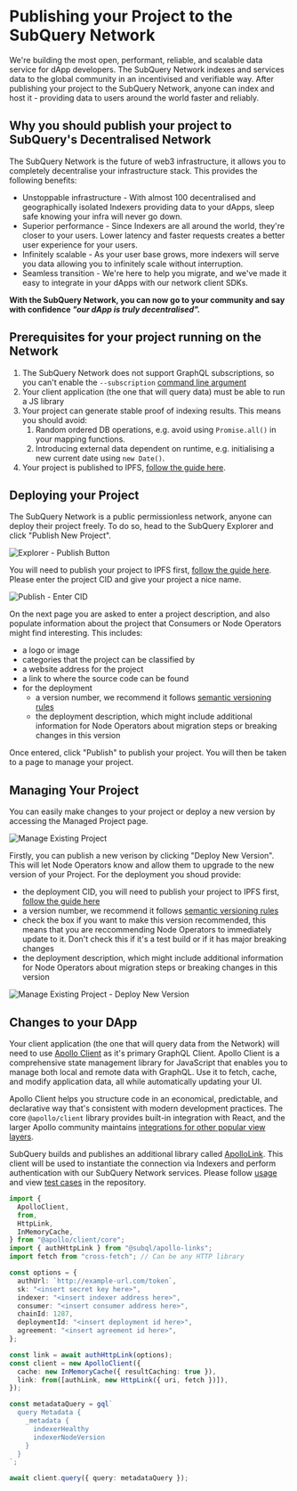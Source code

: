 # Publishing your Project to the SubQuery Network

We're building the most open, performant, reliable, and scalable data service for dApp developers. The SubQuery Network indexes and services data to the global community in an incentivised and verifiable way. After publishing your project to the SubQuery Network, anyone can index and host it - providing data to users around the world faster and reliably.

## Why you should publish your project to SubQuery's Decentralised Network

The SubQuery Network is the future of web3 infrastructure, it allows you to completely decentralise your infrastructure stack. This provides the following benefits:

- Unstoppable infrastructure - With almost 100 decentralised and geographically isolated Indexers providing data to your dApps, sleep safe knowing your infra will never go down.
- Superior performance - Since Indexers are all around the world, they're closer to your users. Lower latency and faster requests creates a better user experience for your users.
- Infinitely scalable - As your user base grows, more indexers will serve you data allowing you to infinitely scale without interruption.
- Seamless transition - We're here to help you migrate, and we've made it easy to integrate in your dApps with our network client SDKs.

**With the SubQuery Network, you can now go to your community and say with confidence _"our dApp is truly decentralised"._**

## Prerequisites for your project running on the Network

1.  The SubQuery Network does not support GraphQL subscriptions, so you can't enable the `--subscription` [command line argument](../../run_publish/query/subscription.md)
2.  Your client application (the one that will query data) must be able to run a JS library
3.  Your project can generate stable proof of indexing results. This means you should avoid:
    1.  Random ordered DB operations, e.g. avoid using `Promise.all()` in your mapping functions.
    2.  Introducing external data dependent on runtime, e.g. initialising a new current date using `new Date()`.
4.  Your project is published to IPFS, [follow the guide here](../../run_publish/publish.md#publish-your-subquery-project-to-ipfs).

## Deploying your Project

The SubQuery Network is a public permissionless network, anyone can deploy their project freely. To do so, head to the SubQuery Explorer and click "Publish New Project".

![Explorer - Publish Button](/assets/img/network/architect_publish.png)

You will need to publish your project to IPFS first, [follow the guide here](../../run_publish/publish.md#publish-your-subquery-project-to-ipfs). Please enter the project CID and give your project a nice name.

![Publish - Enter CID](/assets/img/network/architect_publish_ipfs.png)

On the next page you are asked to enter a project description, and also populate information about the project that Consumers or Node Operators might find interesting. This includes:

- a logo or image
- categories that the project can be classified by
- a website address for the project
- a link to where the source code can be found
- for the deployment
  - a version number, we recommend it follows [semantic versioning rules](https://semver.org/)
  - the deployment description, which might include additional information for Node Operators about migration steps or breaking changes in this version

Once entered, click "Publish" to publish your project. You will then be taken to a page to manage your project.

## Managing Your Project

You can easily make changes to your project or deploy a new version by accessing the Managed Project page.

![Manage Existing Project](/assets/img/network/architect_manage_project.png)

Firstly, you can publish a new verison by clicking "Deploy New Version". This will let Node Operators know and allow them to upgrade to the new version of your Project. For the deployment you shoud provide:

- the deployment CID, you will need to publish your project to IPFS first, [follow the guide here](../../run_publish/publish.md#publish-your-subquery-project-to-ipfs)
- a version number, we recommend it follows [semantic versioning rules](https://semver.org/)
- check the box if you want to make this version recommended, this means that you are reccommending Node Operators to immediately update to it. Don't check this if it's a test build or if it has major breaking changes
- the deployment description, which might include additional information for Node Operators about migration steps or breaking changes in this version

![Manage Existing Project - Deploy New Version](/assets/img/network/architect_manage_project_deploy.png)

## Changes to your DApp

Your client application (the one that will query data from the Network) will need to use [Apollo Client](https://www.apollographql.com/docs/react/) as it's primary GraphQL Client. Apollo Client is a comprehensive state management library for JavaScript that enables you to manage both local and remote data with GraphQL. Use it to fetch, cache, and modify application data, all while automatically updating your UI.

Apollo Client helps you structure code in an economical, predictable, and declarative way that's consistent with modern development practices. The core `@apollo/client` library provides built-in integration with React, and the larger Apollo community maintains [integrations for other popular view layers](https://www.apollographql.com/docs/react/#community-integrations).

SubQuery builds and publishes an additional library called [ApolloLink](https://github.com/subquery/network-clients/tree/main/packages/apollo-links). This client will be used to instantiate the connection via Indexers and perform authentication with our SubQuery Network services. Please follow [usage](https://github.com/subquery/network-clients/tree/main/packages/apollo-links) and view [test cases](https://github.com/subquery/network-clients/blob/main/test/authLink.test.ts) in the repository.

```ts
import {
  ApolloClient,
  from,
  HttpLink,
  InMemoryCache,
} from "@apollo/client/core";
import { authHttpLink } from "@subql/apollo-links";
import fetch from "cross-fetch"; // Can be any HTTP library

const options = {
  authUrl: `http://example-url.com/token`,
  sk: "<insert secret key here>",
  indexer: "<insert indexer address here>",
  consumer: "<insert consumer address here>",
  chainId: 1287,
  deploymentId: "<insert deployment id here>",
  agreement: "<insert agreement id here>",
};

const link = await authHttpLink(options);
const client = new ApolloClient({
  cache: new InMemoryCache({ resultCaching: true }),
  link: from([authLink, new HttpLink({ uri, fetch })]),
});

const metadataQuery = gql`
  query Metadata {
    _metadata {
      indexerHealthy
      indexerNodeVersion
    }
  }
`;

await client.query({ query: metadataQuery });
```
